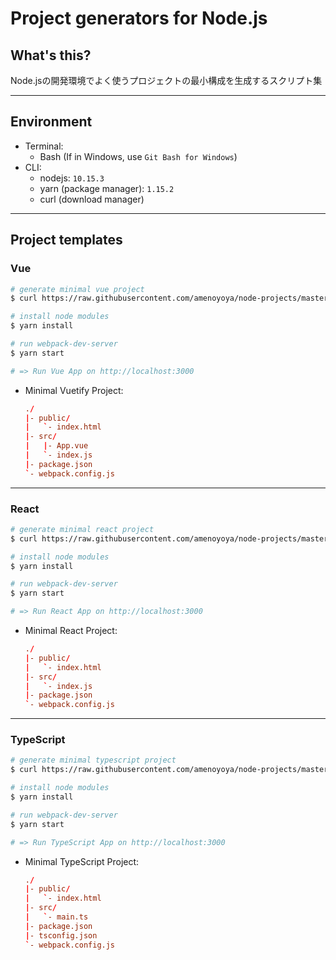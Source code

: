 # Project generators for Node.js

## What's this?

Node.jsの開発環境でよく使うプロジェクトの最小構成を生成するスクリプト集

***

## Environment

- Terminal:
    - Bash (If in Windows, use `Git Bash for Windows`)
- CLI:
    - nodejs: `10.15.3`
    - yarn (package manager): `1.15.2`
    - curl (download manager)

***

## Project templates

### Vue
```bash
# generate minimal vue project
$ curl https://raw.githubusercontent.com/amenoyoya/node-projects/master/vue.js | node -

# install node modules
$ yarn install

# run webpack-dev-server
$ yarn start

# => Run Vue App on http://localhost:3000 
```

- Minimal Vuetify Project:
    ```conf
    ./
    |- public/
    |   `- index.html
    |- src/
    |   |- App.vue
    |   `- index.js
    |- package.json
    `- webpack.config.js
    ```

---

### React
```bash
# generate minimal react project
$ curl https://raw.githubusercontent.com/amenoyoya/node-projects/master/react.js | node -

# install node modules
$ yarn install

# run webpack-dev-server
$ yarn start

# => Run React App on http://localhost:3000 
```

- Minimal React Project:
    ```conf
    ./
    |- public/
    |   `- index.html
    |- src/
    |   `- index.js
    |- package.json
    `- webpack.config.js
    ```

---

### TypeScript
```bash
# generate minimal typescript project
$ curl https://raw.githubusercontent.com/amenoyoya/node-projects/master/typescript.js | node -

# install node modules
$ yarn install

# run webpack-dev-server
$ yarn start

# => Run TypeScript App on http://localhost:3000 
```

- Minimal TypeScript Project:
    ```conf
    ./
    |- public/
    |   `- index.html
    |- src/
    |   `- main.ts
    |- package.json
    |- tsconfig.json
    `- webpack.config.js
    ```

